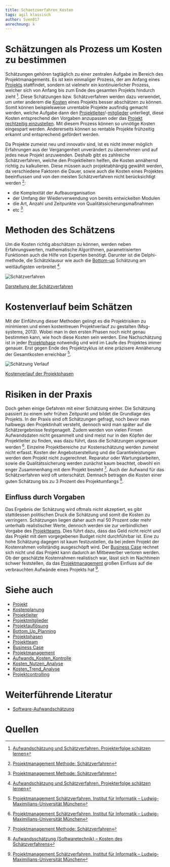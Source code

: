 ```yaml
---
title: Schaetzverfahren_Kosten
tags: agil klassisch
author: Sven017
anrechnung: k 
---
```


# Schätzungen als Prozess um Kosten zu bestimmen

Schätzungen gehören tagtäglich zu einer zentralen Aufgabe im Bereich des Projektmanagements. 
Es ist kein einmaliger Prozess, der am Anfang eines [Projekts](Projekt.md) stattfindet, sondern ist vielmehr ein kontinuierlicher Prozess, 
welcher sich von Anfang bis zum Ende des gesamten Projekts hindurch zieht [^1]. 
Diese Schätzungen bzw. Schätzverfahren werden dazu verwendet, um unter anderem die [Kosten](Kostenplanung.md) eines Projekts 
besser abschätzen zu können. Somit können beispielsweise unrentable Projekte ausfindig gemacht werden, welche Aufgabe dann den 
[Projektleiter](Projektleiter.md)/-[mitglieder](Projektmitglieder.md) unterliegt, diese Kosten entsprechend den Vorgaben anzupassen 
oder das [Projekt rechtzeitig einzustellen](Projektaufloesung.md). Mit diesem Prozess können so unnötige Kosten eingespart werden. 
Andererseits können so rentable Projekte frühzeitig erkannt und entsprechend gefördert werden.

Da Projekte zumeist neu und innovativ sind, ist es nicht immer möglich Erfahrungen aus der Vergangenheit unverändert zu übernehmen 
und auf jedes neue Projekt anzuwenden. Deshalb gibt es zahlreiche Schätzverfahren, welche den Projektleitern helfen, die Kosten annähernd richtig zu kalkulieren. 
Diese müssen auch projektabhängig gewählt werden, da verschiedene Faktoren die Dauer, sowie auch die Kosten eines Projektes beeinflussen 
und von den meisten Schätzverfahren nicht berücksichtigt werden [^2]:

*	die Komplexität der Aufbauorganisation
*	der Umfang der Wiederverwendung von bereits entwickelten Modulen
*	die Art, Anzahl und Zeitpunkte von Qualitätssicherungsmaßnahmen
*	etc [^2]

# Methoden des Schätzens

Um die Kosten richtig abschätzen zu können, werden neben Erfahrungswerten, mathematische Algorithmen, 
parametrisierten Funktionen auch die Hilfe von Experten benötigt. Darunter ist die Delphi-methode, die Schätzklausur 
wie auch die [Bottom-up](Bottom_Up_Planning.md) Schätzung am weitläufigsten verbreitet [^1].



![Schätzverfahren](https://user-images.githubusercontent.com/92786983/142908450-9e7ba794-7acc-464d-af63-1de9291c2dc6.jpg)


[Darstellung der Schätzverfahren](https://www.bertkoch.de/schaetzverfahren-pm)

# Kostenverlauf beim Schätzen

Mit der Einführung dieser Methoden gelingt es die Projektrisiken zu minimieren und einen kostentreuen Projektverlauf zu gestalten (Msg-systems, 2013). 
Wobei man in den ersten Phasen noch nicht genau bestimmen kann, wie hoch diese Kosten sein werden. 
Eine Nachschätzung ist in jeder [Projektphase](Projektphasen_klassich.md) notwendig und wird im Laufe des Projektes immer genauer. 
Erst gegen Ende des Projektzyklus ist eine präzisere Annäherung der Gesamtkosten erreichbar [^3]. 



![Schätzung Verlauf](https://user-images.githubusercontent.com/92786983/142908638-2952ff7d-048d-4e1a-90e8-974715665edb.jpg)


[Kostenverlauf der Projektphasen](https://www.pst.ifi.lmu.de/Lehre/WS0607/pm/vorlesung/PM-05-Schaetzung.pdf)

# Risiken in der Praxis

Doch gehen einige Gefahren mit einer Schätzung einher. Die Schätzung passiert zu einem sehr frühen Zeitpunkt und bildet die Grundlage des Projekts. 
In der Praxis sind oft Schätzungen gefragt, noch bevor man halbwegs den Projektinhalt versteht, dennoch wird man später auf die Schätzergebnisse festgenagelt.
Zudem werden von vielen Firmen Aufwandsdaten nicht gesammelt und sind meist nur in den Köpfen der Projektleiter zu finden, 
was dazu führt, dass die Schätzungen ungenauer werden [^3].
Einzelne Projektbereiche zur Kostenschätzung werden zumeist nicht erfasst. Kosten der Angebotserstellung und die Garantieleistungen 
werden dem Projekt nicht zugerechnet. Reparatur oder Wartungsarbeiten, sowie die Qualitätssicherung werden zunächst kaum beachtet, 
obwohl ein enger Zusammenhang mit dem Projekt besteht [^2]. Auch der Aufwand für das Schätzverfahren wird oft unterschätzt. 
Demnach betragen die Kosten einer guten Schätzung bis zu 3 Prozent des Projektumfangs [^4].

## Einfluss durch Vorgaben

Das Ergebnis der Schätzung wird oftmals nicht akzeptiert, es gibt stattdessen politischen Druck die Schätzung und somit die Kosten zu verringern. 
Schätzungen liegen daher auch mal 50 Prozent oder mehr unterhalb realistischer Werte, dennoch werden sie zur verbindlichen Vorgabe 
des [Projektteams](Projektteam_Kultur.md). Dies führt dazu, dass das Geld nicht reicht und das Projekt mit dem vorgegebenen Budget nicht durchführbar ist. 
Eine zu hohe Schätzung dagegen ist kaum festzustellen, da bei jedem Projekt der Kostenrahmen vollständig ausgeschöpft wird. 
Der [Business Case](Business_Cases.md) rechnet sich nicht und das Projekt kann dadurch an Mitbewerber verloren werden.
Ob der geschätzte Kostenrahmen realistisch war, lässt sich im Nachhinein schwer feststellen, da das [Projektmanagement](Projektmanagement.md) großen Einfluss 
auf die verbrauchten Aufwände eines Projekts hat [^3].




# Siehe auch

* [Projekt](Projekt.md)
* [Kostenplanung](Kostenplanung.md)
* [Projektleiter](Projektleiter.md)
* [Projektmitglieder](Projektmitglieder.md)
* [Projektauflösung](Projektaufloesung.md)
* [Bottom_Up_Planning](Bottom_Up_Planning.md)
* [Projektphasen](Projektphasen_klassich.md)
* [Projektteam](Projektteam_Kultur.md)
* [Business Case](Business_Cases.md)
* [Projektmanagement](Projektmanagement.md)
* [Aufwands_Kosten_Kontrolle](Aufwands_Kosten_Kontrolle.md)
* [Kosten_Nutzen_Analyse](Kosten_Nutzen_Analyse.md)
* [Kosten_Trend_Analyse](Kosten_Trend_Analyse.md)
* [Projektcontrolling](Projektcontrolling.md)



# Weiterführende Literatur

* [Software-Aufwandschätzung](https://www.ifi.uzh.ch/rerg/courses/archives/hs13/se/materialien/Kapitel_15_Sw_Aufw_Sch.pdf)



# Quellen

[^3]:[Projektmanagement Schätzverfahren. 
Institut für Informatik – Ludwig- Maximilians-Universität München](https://www.pst.ifi.lmu.de/Lehre/WS0607/pm/vorlesung/PM-05-Schaetzung.pdf)

[^1]:[Aufwandschätzung und Schätzverfahren. Projekterfolge schätzen lernen](https://www.msg.group/images/msggroup/services/techrefresh/2013-09-24_TD_AUF.pdf)

[^2]:[Projektmanagement Methode: Schätzverfahren](https://www.bertkoch.de/schaetzverfahren-pm)

[^4]:[Aufwandsschätzung (Softwaretechnik) – Kosten des Schätzverfahrens](https://de.wikipedia.org/wiki/Aufwandsschätzung_(Softwaretechnik))
